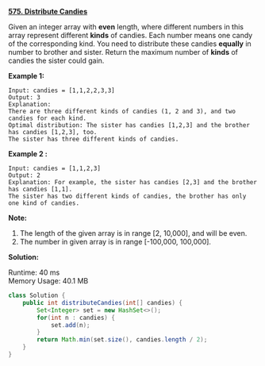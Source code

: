 **[575. Distribute Candies](https://leetcode.com/problems/distribute-candies/)**

Given an integer array with **even** length, where different numbers in this array represent different **kinds** of candies. Each number means one candy of the corresponding kind. You need to distribute these candies **equally** in number to brother and sister. Return the maximum number of **kinds** of candies the sister could gain.

**Example 1:**

```
Input: candies = [1,1,2,2,3,3]
Output: 3
Explanation:
There are three different kinds of candies (1, 2 and 3), and two candies for each kind.
Optimal distribution: The sister has candies [1,2,3] and the brother has candies [1,2,3], too. 
The sister has three different kinds of candies. 
```

**Example 2 :**

```
Input: candies = [1,1,2,3]
Output: 2
Explanation: For example, the sister has candies [2,3] and the brother has candies [1,1]. 
The sister has two different kinds of candies, the brother has only one kind of candies. 
```

**Note:**

1. The length of the given array is in range [2, 10,000], and will be even.
2. The number in given array is in range [-100,000, 100,000].

**Solution:**

Runtime: 40 ms<br/>
Memory Usage: 40.1 MB

```java
class Solution {
    public int distributeCandies(int[] candies) {
        Set<Integer> set = new HashSet<>();
        for(int n : candies) {
            set.add(n);
        }
        return Math.min(set.size(), candies.length / 2);
    }
}
```